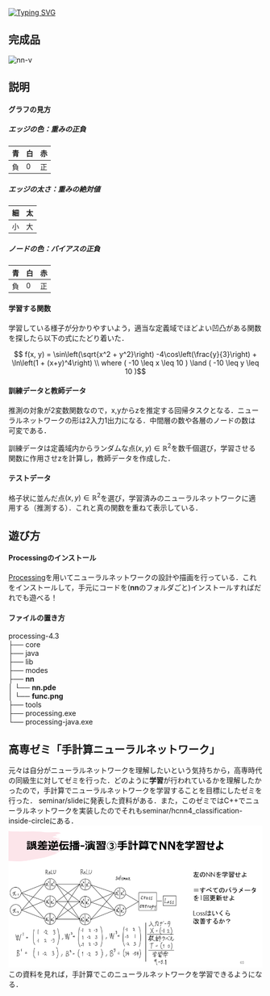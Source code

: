 [![Typing SVG](https://readme-typing-svg.demolab.com?font=Fira+Code&size=60&pause=1000&color=45C9B0&center=true&vCenter=true&random=true&width=900&height=150&lines=Neural-Network-Visualizer)](https://git.io/typing-svg)
<script type="text/javascript" async src="https://cdnjs.cloudflare.com/ajax/libs/mathjax/2.7.7/MathJax.js?config=TeX-MML-AM_CHTML">
</script>
<script type="text/x-mathjax-config">
 MathJax.Hub.Config({
 tex2jax: {
 inlineMath: [['$', '$'] ],
 displayMath: [ ['$$','$$'], ["\\[","\\]"] ]
 }
 });
</script>

## 完成品
![nn-v](pic/summary.gif)

## 説明
#### グラフの見方
##### エッジの色：重みの正負
| 青 | 白 | 赤 |
| ---- | ---- | ---- |
| 負 | 0 | 正 |
##### エッジの太さ：重みの絶対値
| 細 | 太 |
| ---- | ---- |
| 小 | 大 |
##### ノードの色：バイアスの正負
| 青 | 白 | 赤 |
| ---- | ---- | ---- |
| 負 | 0 | 正 |
#### 学習する関数
学習している様子が分かりやすいよう，適当な定義域でほどよい凹凸がある関数を探したら以下の式にたどり着いた．

$$ f(x, y) = \sin\left(\sqrt{x^2 + y^2}\right) -4\cos\left(\frac{y}{3}\right) + \ln\left(1 + (x+y)^4\right)
\\ where ( -10 \leq x \leq 10 ) \land ( -10 \leq y \leq 10 )$$

#### 訓練データと教師データ
推測の対象が2変数関数なので，x,yからzを推定する回帰タスクとなる．ニューラルネットワークの形は2入力1出力になる．中間層の数や各層のノードの数は可変である．

訓練データは定義域内からランダムな点$(x,y) \in \mathbb{R}^2$を数千個選び，学習させる関数に作用させzを計算し，教師データを作成した．

#### テストデータ
格子状に並んだ点$(x,y) \in \mathbb{R}^2$を選び，学習済みのニューラルネットワークに適用する（推測する）．これと真の関数を重ねて表示している．

## 遊び方
#### Processingのインストール
[Processing](https://www.processing.org/)を用いてニューラルネットワークの設計や描画を行っている．これをインストールして，手元にコードを(**nn**のフォルダごと)インストールすればだれでも遊べる！
#### ファイルの置き方  
processing-4.3  
├── core  
├── java  
├── lib  
├── modes  
├── **nn**  
│   └── **nn.pde**  
│   └── **func.png**  
├── tools  
├── processing.exe  
└── processing-java.exe  

## 高専ゼミ「手計算ニューラルネットワーク」
元々は自分がニューラルネットワークを理解したいという気持ちから，高専時代の同級生に対してゼミを行った．どのように**学習**が行われているかを理解したかったので，手計算でニューラルネットワークを学習することを目標にしたゼミを行った．
seminar/slideに発表した資料がある．また，このゼミではC++でニューラルネットワークを実装したのでそれもseminar/hcnn4_classification-inside-circleにある．
![hcnn](pic/hcnn2_65.png)
この資料を見れば，手計算でこのニューラルネットワークを学習できるようになる．



